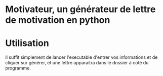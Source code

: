 # Motivateur, un générateur de lettre de motivation en python




# Utilisation 

Il suffit simplement de lancer l'executable d'entrer vos informations et de cliquer sur générer, et une lettre apparaitra dans le dossier à coté du programme.

